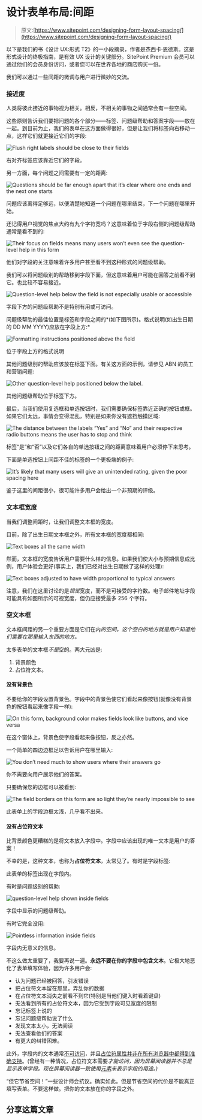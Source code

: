# 设计表单布局:间距

> 原文:[https://www.sitepoint.com/designing-form-layout-spacing/](https://www.sitepoint.com/designing-form-layout-spacing/)

以下是我们的书《设计 UX:形式 T2》的一小段摘录，作者是杰西卡·恩德斯。这是形式设计的终极指南，是有效 UX 设计的关键部分。SitePoint Premium 会员可以通过他们的会员身份访问，或者您可以在世界各地的商店购买一份。

我们可以通过一些间距的微调与用户进行微妙的交流。

### 接近度

人类将彼此接近的事物视为相关。相反，不相关的事物之间通常会有一些空间。

这些原则告诉我们要把问题的各个部分——标签、问题级帮助和答案字段——放在一起。到目前为止，我们的表单在这方面做得很好，但是让我们将标签向右移动一点，这样它们就更接近它们的字段:

![Flush right labels should be close to their fields](../Images/174fdf57f5a1ed181afe7721e3566a1d.png)

右对齐标签应该靠近它们的字段。

另一方面，每个问题之间需要有一定的距离:

![Questions should be far enough apart that it’s clear where one ends and the next one starts](../Images/1b3fb214266cc35d1035895e8a093418.png)

问题应该离得足够远，以便清楚地知道一个问题在哪里结束，下一个问题在哪里开始。

还记得用户视觉的焦点大约有九个字符宽吗？这意味着位于字段右侧的问题级帮助通常是看不到的:

![Their focus on fields means many users won’t even see the question-level help in this form](../Images/6e0dc7a2e1170efc7b4ed364af663a08.png)

他们对字段的关注意味着许多用户甚至看不到这种形式的问题级帮助。

我们可以将问题级别的帮助移到字段下面，但这意味着用户可能在回答之前看不到它。也比较不容易接近。

![Question-level help below the field is not especially usable or accessible](../Images/fa05f8efe3e2ef5cbb647854a81f16e5.png)

字段下方的问题级帮助不是特别有用或可访问。

问题级帮助的最佳位置是标签和字段之间的*(如下图所示)。格式说明(如出生日期的 DD MM YYYY)应放在字段上方:*

![Formatting instructions positioned above the field](../Images/ad6cd637c5e6236a3038f9acc5fe6dca.png)

位于字段上方的格式说明

其他问题级别的帮助应该放在标签下面。有关这方面的示例，请参见 ABN 的员工和营销问题:

![Other question-level help positioned below the label.](../Images/f23b8dcbc7f34431b851bec99cd13171.png)

其他问题级帮助位于标签下方。

最后，当我们使用复选框和单选按钮时，我们需要确保标签靠近正确的按钮或框。如果它们太远，事情会变得混乱，特别是如果你没有遮挡触摸区域:

![The distance between the labels “Yes” and “No” and their respective radio buttons means the user has to stop and think](../Images/28241f9e4763fd4818814cc0fbb4fcb4.png)

标签“是”和“否”以及它们各自的单选按钮之间的距离意味着用户必须停下来思考。

下面是单选按钮上间距不佳的标签的一个更极端的例子:

![It’s likely that many users will give an unintended rating, given the poor spacing here](../Images/e18c7dbbe163e04e4b892da070f07ab4.png)

鉴于这里的间距很小，很可能许多用户会给出一个非预期的评级。

### 文本框宽度

当我们调整间距时，让我们调整文本框的宽度。

目前，除了出生日期文本框之外，所有文本框的宽度都相同:

![Text boxes all the same width](../Images/832389dd81b12b2ced08d66a720adea0.png)

然而，文本框的宽度告诉用户需要什么样的信息。如果我们使大小与预期信息成比例，用户体验会更好(事实上，我们已经对出生日期做了这样的处理):

![Text boxes adjusted to have width proportional to typical answers](../Images/73d5aeeb35cb87fa1a31d02f18191c46.png)

注意，我们在这里讨论的是*视觉*宽度，而不是可接受的字符数。电子邮件地址字段可能具有如图所示的可视宽度，但仍应接受最多 256 个字符。

### 空文本框

文本框间距的另一个重要方面是它们在内*的空间。这个空白的地方就是用户知道他们需要在那里输入东西的地方。*

太多表单的文本框*不是*空的。两大元凶是:

1.  背景颜色
2.  占位符文本。

#### 没有背景色

不要给你的字段设置背景色。字段中的背景色使它们看起来像按钮(就像没有背景色的按钮看起来像字段一样):

![On this form, background color makes fields look like buttons, and vice versa](../Images/3d059409971d45fd1918a162438d2d1c.png)

在这个窗体上，背景色使字段看起来像按钮，反之亦然。

一个简单的四边边框足以告诉用户在哪里输入:

![You don’t need much to show users where their answers go](../Images/4fd3783f68be9047ca675d92d6e3e5d5.png)

你不需要向用户展示他们的答案。

只要确保您的边框可以被看到:

![The field borders on this form are so light they’re nearly impossible to see](../Images/ec035b5cf50ad51090a343eb08f9b060.png)

此表单上的字段边框太浅，几乎看不出来。

#### 没有占位符文本

比背景颜色更糟糕的是将文本放入字段中。字段中应该出现的唯一文本是用户的答案！

不幸的是，这种文本，也称为**占位符文本**，太常见了。有时是字段标签:

此表单的标签出现在字段内。

有时是问题级别的帮助:

![question-level help shown inside fields](../Images/82a7ff921365295dddb94644c0298aac.png)

字段中显示的问题级帮助。

有时它完全没用:

![Pointless information inside fields](../Images/c8ee8df889fce8b2cf6559ce92c26f16.png)

字段内无意义的信息。

不这么做太重要了，我要再说一遍。**永远不要在你的字段中包含文本**。它极大地恶化了表单填写体验，因为许多用户会:

*   认为问题已经被回答，引发错误
*   把占位符文本留在那里，弄乱你的数据
*   在占位符文本消失之前看不到它(特别是当他们键入时看着键盘)
*   无法看到所有的占位符文本，因为它受到字段可见宽度的限制
*   忘记标签上说的
*   忘记问题级帮助说了什么
*   发现文本太小，无法阅读
*   无法查看他们的答案
*   有更大的纠错困难。

此外，字段内的文本通常[不可访问](http://output.jsbin.com/vonesu/10/)，并且[占位符属性并非在所有浏览器中都得到准确支持](http://caniuse.com/#feat=input-placeholder)。(曾经有一种情况，占位符文本需要*才能访问，因为屏幕阅读器并不总是显示表单字段。现在屏幕阅读器一致使用[元素](https://www.w3.org/TR/html5/forms.html#the-label-element)来表示字段的用途。)*

“但它节省空间！”一些设计师会抗议。确实如此。但是节省空间的代价是不能真正填写表单。不要这样做。把你的文本放在你的字段之外。

## 分享这篇文章